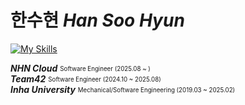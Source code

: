 # 한수현 *Han Soo Hyun*

[![My Skills](https://skillicons.dev/icons?i=kubernetes,go,openstack,python,rabbitmq,elasticsearch)](https://skillicons.dev)

***NHN Cloud***  <sub><sup>Software Engineer (2025.08 ~ )</sup></sub>  
***Team42***  <sub><sup>Software Engineer (2024.10 ~ 2025.08)</sup></sub>  
***Inha University***  <sub><sup>Mechanical/Software Engineering (2019.03 ~ 2025.02)</sup></sub>
